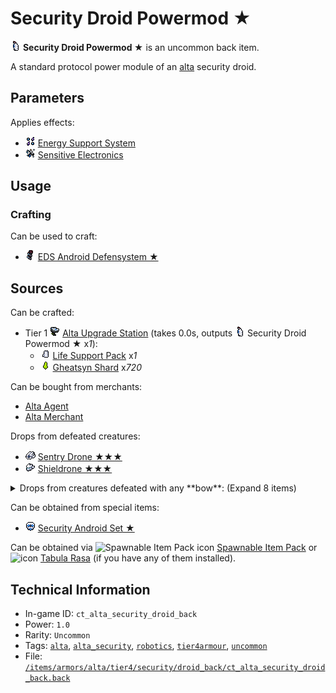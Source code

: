 # Security Droid Powermod ★

<img src="https://raw.githubusercontent.com/Ceterai/Enternia/main/items/armors/alta/tier4/security/droid_back/icon.png" alt="Security Droid Powermod ★ icon" loading="lazy" height="16px" width="auto" /> **Security Droid Powermod ★** is an uncommon back item.

A standard protocol power module of an [alta](https://ceterai.github.io/MyEnternia/Wiki/Tags/Alta) security droid.

## Parameters

Applies effects:

- <img src="https://raw.githubusercontent.com/Ceterai/Enternia/main/stats/effects/ct_heal/ct_energy_support_system.png" alt="Energy Support System icon" loading="lazy" height="16px" width="auto" /> [Energy Support System](https://ceterai.github.io/MyEnternia/Wiki/EnergySupportSystem)
- <img src="https://raw.githubusercontent.com/Ceterai/Enternia/main/stats/effects/ct_sensitive_electronics.png" alt="Sensitive Electronics icon" loading="lazy" height="16px" width="auto" /> [Sensitive Electronics](https://ceterai.github.io/MyEnternia/Wiki/SensitiveElectronics)

## Usage

### Crafting

Can be used to craft:

- <img src="https://raw.githubusercontent.com/Ceterai/Enternia/main/items/armors/alta/tier5/eds/android_back/icon.png" alt="EDS Android Defensystem ★ icon" loading="lazy" height="16px" width="auto" /> [EDS Android Defensystem ★](https://ceterai.github.io/MyEnternia/Wiki/EDSAndroidDefensystem)

## Sources

Can be crafted:

- Tier 1 ![ ](https://raw.githubusercontent.com/Ceterai/Enternia/main/objects/alta/crafting/upgrade_station/icon1.png) [Alta Upgrade Station](https://ceterai.github.io/MyEnternia/Wiki/AltaUpgradeStation) (takes 0.0s, outputs <img src="https://raw.githubusercontent.com/Ceterai/Enternia/main/items/armors/alta/tier4/security/droid_back/icon.png" alt="Security Droid Powermod ★ icon" loading="lazy" height="16px" width="auto" /> Security Droid Powermod ★ x*1*):
  - <img src="https://raw.githubusercontent.com/Ceterai/Enternia/main/items/armors/alta/tier4/security/pack/icon.png" alt="Life Support Pack icon" loading="lazy" height="16px" width="auto" /> [Life Support Pack](https://ceterai.github.io/MyEnternia/Wiki/LifeSupportPack) x*1*
  - <img src="https://raw.githubusercontent.com/Ceterai/Enternia/main/items/throwables/ct_gheatsyn_shard.png" alt="Gheatsyn Shard icon" loading="lazy" height="16px" width="auto" /> [Gheatsyn Shard](https://ceterai.github.io/MyEnternia/Wiki/GheatsynShard) x*720*

Can be bought from merchants:

- [Alta Agent](https://ceterai.github.io/MyEnternia/Wiki/AltaAgent)
- [Alta Merchant](https://ceterai.github.io/MyEnternia/Wiki/AltaMerchant)

Drops from defeated creatures:

- <img src="https://raw.githubusercontent.com/Ceterai/Enternia/main/items/active/alta/spawners/drones/sentry.png" alt="Sentry Drone ★★★ icon" loading="lazy" height="16px" width="auto" /> [Sentry Drone ★★★](https://ceterai.github.io/MyEnternia/Wiki/SentryDrone)
- <img src="https://raw.githubusercontent.com/Ceterai/Enternia/main/items/active/alta/spawners/drones/shield.png" alt="Shieldrone ★★★ icon" loading="lazy" height="16px" width="auto" /> [Shieldrone ★★★](https://ceterai.github.io/MyEnternia/Wiki/Shieldrone)

<details markdown="1"><summary>Drops from creatures defeated with any **bow**: (Expand 8 items)</summary>

- <img src="https://raw.githubusercontent.com/Ceterai/Enternia/main/items/active/alta/spawners/drones/companion.png" alt="Companion Drone ★★ icon" loading="lazy" height="16px" width="auto" /> [Companion Drone ★★](https://ceterai.github.io/MyEnternia/Wiki/CompanionDrone)
- <img src="https://raw.githubusercontent.com/Ceterai/Enternia/main/items/active/alta/spawners/drones/crystal.png" alt="Crystallized Scout Drone ★ icon" loading="lazy" height="16px" width="auto" /> [Crystallized Scout Drone ★](https://ceterai.github.io/MyEnternia/Wiki/CrystallizedScoutDrone)
- <img src="https://raw.githubusercontent.com/Ceterai/Enternia/main/items/active/alta/spawners/drones/elin.png" alt="Elin Drone ★ icon" loading="lazy" height="16px" width="auto" /> [Elin Drone ★](https://ceterai.github.io/MyEnternia/Wiki/ElinDrone)
- <img src="https://raw.githubusercontent.com/Ceterai/Enternia/main/items/active/alta/spawners/drones/trans.png" alt="Orchid Drone ★★ icon" loading="lazy" height="16px" width="auto" /> [Orchid Drone ★★](https://ceterai.github.io/MyEnternia/Wiki/OrchidDrone)
- <img src="https://raw.githubusercontent.com/Ceterai/Enternia/main/items/active/alta/spawners/drones/scout.png" alt="Scout Drone icon" loading="lazy" height="16px" width="auto" /> [Scout Drone](https://ceterai.github.io/MyEnternia/Wiki/ScoutDrone)
- <img src="https://raw.githubusercontent.com/Ceterai/Enternia/main/items/active/alta/spawners/drones/security.png" alt="Security Drone icon" loading="lazy" height="16px" width="auto" /> [Security Drone](https://ceterai.github.io/MyEnternia/Wiki/SecurityDrone)
- <img src="https://raw.githubusercontent.com/Ceterai/Enternia/main/items/active/alta/spawners/drones/sentry.png" alt="Sentry Drone ★★★ icon" loading="lazy" height="16px" width="auto" /> [Sentry Drone ★★★](https://ceterai.github.io/MyEnternia/Wiki/SentryDrone)
- <img src="https://raw.githubusercontent.com/Ceterai/Enternia/main/items/active/alta/spawners/drones/shield.png" alt="Shieldrone ★★★ icon" loading="lazy" height="16px" width="auto" /> [Shieldrone ★★★](https://ceterai.github.io/MyEnternia/Wiki/Shieldrone)

</details>

Can be obtained from special items:

- <img src="https://raw.githubusercontent.com/Ceterai/Enternia/main/items/active/alta/sets/security_droid.png" alt="Security Android Set ★ icon" loading="lazy" height="16px" width="auto" /> [Security Android Set ★](https://ceterai.github.io/MyEnternia/Wiki/SecurityAndroidSet)

Can be obtained via <img src="https://raw.githubusercontent.com/Silverfeelin/Starbound-SpawnableItemPack/master/interface/sip/iconSmall.png" alt="Spawnable Item Pack icon" width="18" height="14"/> [Spawnable Item Pack](https://steamcommunity.com/sharedfiles/filedetails/?id=733665104) or <img src="https://steamuserimages-a.akamaihd.net/ugc/263843960696222713/3EC9A7C005541F7D577EBCB8C5736B4EFC9973D6/" alt="icon" width="8" height="12"/> [Tabula Rasa](https://community.playstarbound.com/resources/the-tabula-rasa.3222/) (if you have any of them installed).

## Technical Information

- In-game ID: `ct_alta_security_droid_back`
- Power: `1.0`
- Rarity: `Uncommon`
- Tags: [`alta`](https://ceterai.github.io/MyEnternia/Wiki/Tags/Alta), [`alta_security`](https://ceterai.github.io/MyEnternia/Wiki/Tags/AltaSecurity), [`robotics`](https://ceterai.github.io/MyEnternia/Wiki/Tags/Robotics), [`tier4armour`](https://ceterai.github.io/MyEnternia/Wiki/Tags/Tier4Armour), [`uncommon`](https://ceterai.github.io/MyEnternia/Wiki/Tags/Uncommon)
- File: [`/items/armors/alta/tier4/security/droid_back/ct_alta_security_droid_back.back`](https://github.com/Ceterai/Enternia/blob/main/items/armors/alta/tier4/security/droid_back/ct_alta_security_droid_back.back)
